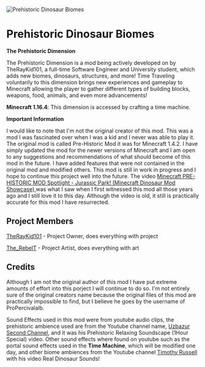 ![Prehistoric Dinosaur Biomes](https://i.imgur.com/swtAp8X.png)

# Prehistoric Dinosaur Biomes

**The Prehistoric Dimension**

The Prehistoric Dimension is a mod being actively developed on by TheRayKid101, a full-time Software Engineer and University student, which adds new biomes, dinosaurs, structures, and more! Time Traveling voluntarily to this dimension brings new experiences and gameplay to Minecraft allowing the player to gather different types of building blocks, weapons, food, animals, and even more advancements!

**Minecraft 1.16.4**: This dimension is accessed by crafting a time machine.

**Important Information**

I would like to note that I'm not the original creator of this mod. This was a mod I was fascinated over when I was a kid and I never was able to play it. The original mod is called Pre-Historic Mod it was for Minecraft 1.4.2. I have simply updated the mod for the newer versions of Minecraft and I am open to any suggestions and recommendations of what should become of this mod in the future. I have added features that were not contained in the original mod and modified others. This mod is still in work in progress and I hope to continue this project well into the future. The video [Minecraft PRE-HISTORIC MOD Spotlight - Jurassic Park! (Minecraft Dinosaur Mod Showcase)
](https://www.youtube.com/watch?v=dj2WKT4iYzQ) was what I saw when I first witnessed this mod all those years ago and I still love it to this day. Although the video is old, it still is practically accurate for this mod I have resurrected. 

## Project Members

[TheRayKid101](https://github.com/TheRayKid101) - Project Owner, does everything with project

[The_RebelT](https://github.com/PixelEyeStudios) - Project Artist, does everything with art

## Credits

Although I am not the original author of this mod I have put extreme amounts of effort into this porject I will continue to do so. I'm not entirely sure of the original creators name because the original files of this mod are practically impossible to find, but I believe he goes by the username of ProPercivalalb.

Sound Effects used in this mod were from youtube audio clips, the prehistoric ambience used are from the Youtube channel name, [Uzbazur Second Channel](https://www.youtube.com/channel/UC5-RFgy-udH0umXzXxVETwg), and it was his Prehistoric Relaxing Soundscape (1Hour Special) video. Other sound effects where found on youtube such as the portal sound effects used in the **Time Machine**, which will be modified one day, and other biome ambiences from the Youtube channel [
Timothy Russell](https://www.youtube.com/channel/UCUGaTwg9Ub4Fz0K73u17jhg) with his video Real Dinosaur Sounds!